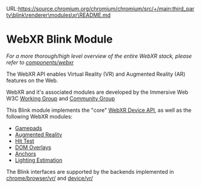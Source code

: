 URL:https://source.chromium.org/chromium/chromium/src/+/main:third_party\blink\renderer\modules\xr\README.md
# WebXR Blink Module
_For a more thorough/high level overview of the entire WebXR stack, please refer to
[components/webxr](https://source.chromium.org/chromium/chromium/src/+/main:components/webxr/README.md)_

The WebXR API enables Virtual Reality (VR) and Augmented Reality (AR) features on the Web.

WebXR and it's associated modules are developed by the Immersive Web W3C
[Working Group](https://www.w3.org/immersive-web/) and [Community Group](https://www.w3.org/community/immersive-web/)

This Blink module implements the "core" [WebXR Device API](https://www.w3.org/TR/webxr/), as well as the following
WebXR modules:

 - [Gamepads](https://www.w3.org/TR/webxr-gamepads-module-1/)
 - [Augmented Reality](https://www.w3.org/TR/webxr-ar-module-1/)
 - [Hit Test](https://immersive-web.github.io/hit-test/)
 - [DOM Overlays](https://immersive-web.github.io/dom-overlays/)
 - [Anchors](https://immersive-web.github.io/anchors/)
 - [Lighting Estimation](https://immersive-web.github.io/lighting-estimation/)

The Blink interfaces are supported by the backends implemented in
[chrome/browser/vr/](https://source.chromium.org/chromium/chromium/src/+/main:chrome/browser/vr) and
[device/vr/](https://source.chromium.org/chromium/chromium/src/+/main:device/vr)
